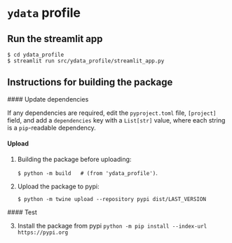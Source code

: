 # `ydata` profile

## Run the streamlit app

```
$ cd ydata_profile
$ streamlit run src/ydata_profile/streamlit_app.py
```

## Instructions for building the package

#### Update dependencies

If any dependencies are required, edit the `pyproject.toml` file, `[project]` field, and add a `dependencies` key with a `List[str]` value, where each string is a `pip`-readable dependency.

#### Upload

1. Building the package before uploading:

   `$ python -m build   # (from 'ydata_profile')`.
2. Upload the package to pypi:

   `$ python -m twine upload --repository pypi dist/LAST_VERSION`

#### Test

3. Install the package from pypi
    `python -m pip install --index-url https://pypi.org`
